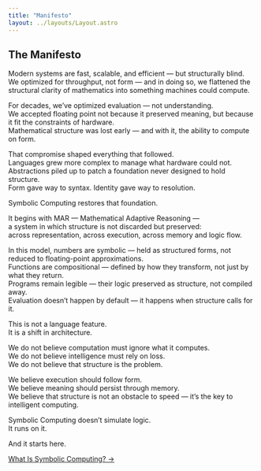 ```yaml
---
title: "Manifesto"
layout: ../layouts/Layout.astro
---
```


## The Manifesto  

Modern systems are fast, scalable, and efficient — but structurally blind.  
We optimized for throughput, not form — and in doing so, we flattened the structural clarity of mathematics into something machines could compute.

For decades, we’ve optimized evaluation — not understanding.  
We accepted floating point not because it preserved meaning, but because it fit the constraints of hardware.  
Mathematical structure was lost early — and with it, the ability to compute on form.

That compromise shaped everything that followed.  
Languages grew more complex to manage what hardware could not.  
Abstractions piled up to patch a foundation never designed to hold structure.  
Form gave way to syntax. Identity gave way to resolution.

Symbolic Computing restores that foundation.

It begins with MAR — Mathematical Adaptive Reasoning —  
a system in which structure is not discarded but preserved:  
across representation, across execution, across memory and logic flow.

In this model, numbers are symbolic — held as structured forms, not reduced to floating-point approximations.  
Functions are compositional — defined by how they transform, not just by what they return.  
Programs remain legible — their logic preserved as structure, not compiled away.  
Evaluation doesn’t happen by default — it happens when structure calls for it.

This is not a language feature.  
It is a shift in architecture.

We do not believe computation must ignore what it computes.  
We do not believe intelligence must rely on loss.  
We do not believe that structure is the problem.

We believe execution should follow form.  
We believe meaning should persist through memory.  
We believe that structure is not an obstacle to speed — it’s the key to intelligent computing.

Symbolic Computing doesn’t simulate logic.  
It runs on it.

And it starts here.

<div class="hidden sm:flex justify-end mt-12 text-sm font-medium">
  <a href="/what-is-symbolic-computing" class="link-nav-soft">What Is Symbolic Computing? →</a>
</div>
